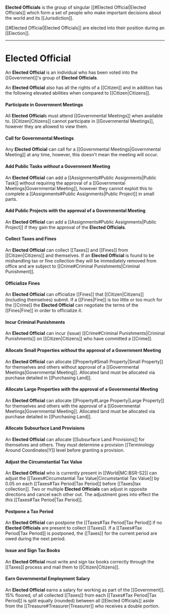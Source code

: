 **Elected Officials** is the group of singular [[#Elected Official|Elected Officials]] which form a set of people who make important decisions about the world and its [[Jurisdiction]].

[[#Elected Official|Elected Officials]] are elected into their position during an [[Election]].

---
# Elected Official
An **Elected Official** is an individual who has been voted into the [[Government]]'s group of **Elected Officials**. 

An **Elected Official** also has all the rights of a [[Citizen]] and in addition has the following elevated abilities when compared to [[Citizen|Citizens]].
#### Participate in Government Meetings
All **Elected Official**s must attend [[Governmental Meetings]] when available to. [[Citizen|Citizens]] cannot participate in [[Governmental Meetings]], however they are allowed to view them.
#### Call for Governmental Meetings
Any **Elected Official** can call for a [[Governmental Meetings|Governmental Meeting]] at any time, however, this doesn't mean the meeting will occur. 
#### Add Public Tasks *without* a Government Meeting
An **Elected Official** can add a [[Assignments#Public Assignments|Public Task]] without requiring the approval of a [[Governmental Meetings|Governmental Meeting]], however they cannot exploit this to complete a [[Assignments#Public Assignments|Public Project]] in small parts.
#### Add Public Projects *with* the approval of a Governmental Meeting
An **Elected Official** can add a [[Assignments#Public Assignments|Public Project]] if they gain the approval of the **Elected Officials**.
#### Collect Taxes and Fines
An **Elected Official** can collect [[Taxes]] and [[Fines]] from [[Citizen|Citizens]] and themselves. If an **Elected Official** is found to be mishandling tax or fine collection they will be immediately removed from office and are subject to [[Crime#Criminal Punishments|Criminal Punishment]].
#### Officialize Fines
An **Elected Official** can officialize [[Fines]] that [[Citizen|Citizens]] (including themselves) submit. If a [[Fines|Fine]] is too little or too much for the [[Crime]] the **Elected Official** can negotiate the terms of the [[Fines|Fine]] in order to officialize it.
#### Incur Criminal Punishments
An **Elected Official** can incur (issue) [[Crime#Criminal Punishments|Criminal Punishments]] on [[Citizen|Citizens]] who have committed a [[Crime]].
#### Allocate Small Properties *without* the approval of a Government Meeting
An **Elected Official** can allocate [[Property#Small Property|Small Property]] for themselves and others without approval of a [[Governmental Meetings|Governmental Meeting]]. Allocated land must be allocated via purchase detailed in [[Purchasing Land]].
#### Allocate Large Properties *with* the approval of a Governmental Meeting
An **Elected Official** can allocate [[Property#Large Property|Large Property]] for themselves and others with the approval of a [[Governmental Meetings|Governmental Meeting]]. Allocated land must be allocated via purchase detailed in [[Purchasing Land]].
#### Allocate Subsurface Land Provisions
An **Elected Official** can allocate [[Subsurface Land Provisions]] for themselves and others. They must determine a provision [[Terminology Around Coordinates|Y]] level before granting a provision.
#### Adjust the Circumstantial Tax Value
An **Elected Official** who is currently present in [[World|MC:BSR-S2]] can adjust the [[Taxes#Circumstantial Tax Value|Circumstantial Tax Value]] by 0.05 on each [[Taxes#Tax Period|Tax Period]] before [[Taxes|tax collection]]. Two or multiple **Elected Officials** can adjust in opposite directions and cancel each other out. The adjustment goes into effect the *this* [[Taxes#Tax Period|Tax Period]].
#### Postpone a Tax Period
An **Elected Official** can postpone the [[Taxes#Tax Period|Tax Period]] if no **Elected Officials** are present to collect [[Taxes]]. If a [[Taxes#Tax Period|Tax Period]] is postponed, the [[Taxes]] for the current period are owed during the next period.
#### Issue and Sign Tax Books
An **Elected Official** must write and sign tax books correctly through the [[Taxes]] process and mail them to [[Citizen|Citizens]].
#### Earn Governmental Employment Salary
An **Elected Official** earns a salary for working as part of the [[Government]]. 15% floored, of all collected [[Taxes]] from each [[Taxes#Tax Period|Tax Period]] is split equally (rounded) between all [[Elected Officials]] aside from the [[Treasure#Treasurer|Treasurer]] who receives a double portion.